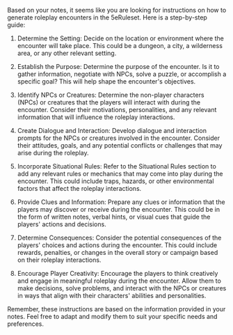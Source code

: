 Based on your notes, it seems like you are looking for instructions on how to generate roleplay encounters in the 5eRuleset. Here is a step-by-step guide:

1. Determine the Setting: Decide on the location or environment where the encounter will take place. This could be a dungeon, a city, a wilderness area, or any other relevant setting.

2. Establish the Purpose: Determine the purpose of the encounter. Is it to gather information, negotiate with NPCs, solve a puzzle, or accomplish a specific goal? This will help shape the encounter's objectives.

3. Identify NPCs or Creatures: Determine the non-player characters (NPCs) or creatures that the players will interact with during the encounter. Consider their motivations, personalities, and any relevant information that will influence the roleplay interactions.

4. Create Dialogue and Interaction: Develop dialogue and interaction prompts for the NPCs or creatures involved in the encounter. Consider their attitudes, goals, and any potential conflicts or challenges that may arise during the roleplay.

5. Incorporate Situational Rules: Refer to the Situational Rules section to add any relevant rules or mechanics that may come into play during the encounter. This could include traps, hazards, or other environmental factors that affect the roleplay interactions.

6. Provide Clues and Information: Prepare any clues or information that the players may discover or receive during the encounter. This could be in the form of written notes, verbal hints, or visual cues that guide the players' actions and decisions.

7. Determine Consequences: Consider the potential consequences of the players' choices and actions during the encounter. This could include rewards, penalties, or changes in the overall story or campaign based on their roleplay interactions.

8. Encourage Player Creativity: Encourage the players to think creatively and engage in meaningful roleplay during the encounter. Allow them to make decisions, solve problems, and interact with the NPCs or creatures in ways that align with their characters' abilities and personalities.

Remember, these instructions are based on the information provided in your notes. Feel free to adapt and modify them to suit your specific needs and preferences.